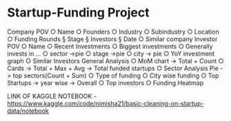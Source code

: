 # Startup-Funding Project


Company POV
	○ Name
	○ Founders
	○ Industry
	○ Subindustry
	○ Location
	○ Funding Rounds
		§ Stage
		§ Investors
		§ Date
	○ Similar company
Investor POV
	○ Name
	○ Recent Investments
	○ Biggest investments
	○ Generally invests in ...
	○ sector ->pie
	○ stage ->pie
	○ city -> pie
	○ YoY investment graph
	○ Similar Investors
General Analysis
	○ MoM chart -> Total + Count
	○ Cards -> Total + Max + Avg -> Total funded startups
	○ Sector Analysis Pie -> top sectors(Count + Sum) 
	○ Type of funding
	○ City wise funding
	○ Top Startups -> year wise -> Overall
	○ Top investors
	○ Funding Heatmap





LINK OF KAGGLE NOTEBOOK - 
https://www.kaggle.com/code/nimisha21/basic-cleaning-on-startup-data/notebook


